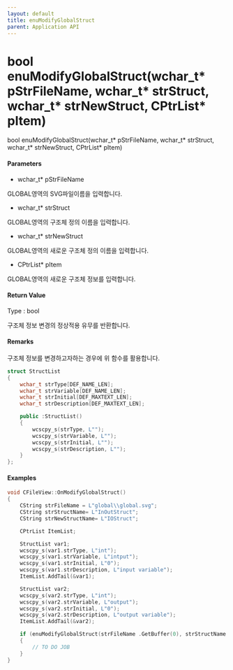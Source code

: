 ```yaml
---
layout: default
title: enuModifyGlobalStruct
parent: Application API
---
```

# bool enuModifyGlobalStruct\(wchar\_t\* pStrFileName, wchar\_t\* strStruct, wchar\_t\* strNewStruct, CPtrList\* pItem\)

bool enuModifyGlobalStruct\(wchar\_t\* pStrFileName, wchar\_t\* strStruct, wchar\_t\* strNewStruct, CPtrList\* pItem\)

#### Parameters

* wchar\_t\* pStrFileName

GLOBAL영역의 SVG파일이름을 입력합니다.

* wchar\_t\* strStruct

GLOBAL영역의 구조체 정의 이름을 입력합니다.

* wchar\_t\* strNewStruct

GLOBAL영역의 새로운 구조체 정의 이름을 입력합니다.

* CPtrList\* pItem

GLOBAL영역의 새로운 구조체 정보를 입력합니다.

#### Return Value

Type : bool

구조체 정보 변경의 정상적용 유무를 반환합니다.

#### Remarks

구조체 정보를 변경하고자하는 경우에 위 함수를 활용합니다.

```cpp
struct StructList
{
    wchar_t strType[DEF_NAME_LEN];
    wchar_t strVariable[DEF_NAME_LEN];
    wchar_t strInitial[DEF_MAXTEXT_LEN];
    wchar_t strDescription[DEF_MAXTEXT_LEN];

    public :StructList()
    {
        wcscpy_s(strType, L"");
        wcscpy_s(strVariable, L"");
        wcscpy_s(strInitial, L"");
        wcscpy_s(strDescription, L"");
    }
};
```

#### Examples

```cpp
void CFileView::OnModifyGlobalStruct()
{
    CString strFileName = L"global\\global.svg";
    CString strStructName= L"InOutStruct";
    CString strNewStructName= L"IOStruct";

    CPtrList ItemList;

    StructList var1;
    wcscpy_s(var1.strType, L"int");
    wcscpy_s(var1.strVariable, L"intput");
    wcscpy_s(var1.strInitial, L"0");
    wcscpy_s(var1.strDescription, L"input variable");
    ItemList.AddTail(&var1);

    StructList var2;
    wcscpy_s(var2.strType, L"int");
    wcscpy_s(var2.strVariable, L"output");
    wcscpy_s(var2.strInitial, L"0");
    wcscpy_s(var2.strDescription, L"output variable");
    ItemList.AddTail(&var2);

    if (enuModifyGlobalStruct(strFileName .GetBuffer(0), strStructName.GetBuffer(0), strNewStructName.GetBuffer(0), &ItemList))
    {
        // TO DO JOB
    }
}
```



